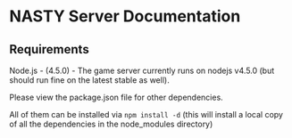 NASTY Server Documentation
==========================

Requirements
-------------
Node.js - (4.5.0) - The game server currently runs on nodejs v4.5.0 (but should run fine on the latest stable as well).

Please view the package.json file for other dependencies.

All of them can be installed via `npm install -d` (this will install a local copy of all the dependencies in the node_modules
directory)
